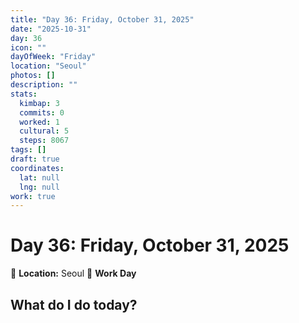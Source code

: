 ```yaml
---
title: "Day 36: Friday, October 31, 2025"
date: "2025-10-31"
day: 36
icon: ""
dayOfWeek: "Friday"
location: "Seoul"
photos: []
description: ""
stats:
  kimbap: 3
  commits: 0
  worked: 1
  cultural: 5
  steps: 8067
tags: []
draft: true
coordinates:
  lat: null
  lng: null
work: true
---
```

# Day 36: Friday, October 31, 2025

📍 **Location:** Seoul
💼 **Work Day**

## What do I do today?


